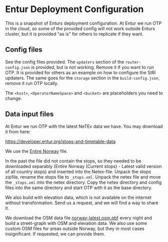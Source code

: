 # Entur Deployment Configuration
This is a snapshot of Enturs deployment configuration. At Entur we run OTP in the cloud, so some of the provided config will not work outside Enturs cluster, but it is provided "as is" for others to replicate if they want. 

## Config files
See the config files provided. The `updaters` section of the `router-config.json` is provided, but is not working. Remove it if you want to run OTP. It is provided for others as an example on how to configure the SIRI updaters. The same goes for the `storage` section in the `build-config.json`, remove it run OTP locally.

The `<host>`, `<OperatorNameSpace>` and `<bucket>` are placeholders you need to change.  


## Data input files

At Entur we run OTP with the latest NeTEx data we have. You may download it from here: 

https://developer.entur.org/stops-and-timetable-data

We use the [Entire Norway](https://storage.googleapis.com/marduk-production/outbound/netex/rb_norway-aggregated-netex.zip) file. 

In the past the file did not contain the stops, so they needed to be downloaded separably (Entire Norway (Current stops) - Latest valid version of all country stops) and inserted into the Netex-file. Unpack the stops zipfile, rename the stops file to `_stops.xml`. Unpack the netex file and move the `_stops.xml` into the netex directory. Copy the netex directory and config files into the same directory and start OTP with it as the base directory.
 
We also build with elevation data, which is not available on the internet without transformation. Send us a request, and we will find a way to share it.  

We download the OSM data file [norway-latest.osm.pbf](https://download.geofabrik.de/europe/norway.html) every night and build a street-graph with OSM and elevation data. We also use some custom OSM files for areas outside Norway, but they in most cases insignificant. If requested, we can provide them.
 